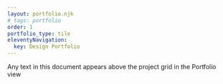 ```yaml
---
layout: portfolio.njk
# tags: portfolio
order: 1
portfolio_type: tile
eleventyNavigation:
  key: Design Portfolio
---
```


Any text in this document appears above the project grid in the Portfolio view
